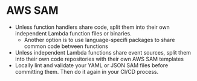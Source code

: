 # AWS SAM

* Unless function handlers share code, split them into their own independent Lambda function files or binaries.
  * Another option is to use language-specifi packages to share common code between functions
* Unless independent Lambda functions share event sources, split them into their own code repositories with their own AWS SAM templates
* Locally lint and validate your YAML or JSON SAM files before committing them. Then do it again in your CI/CD process.
